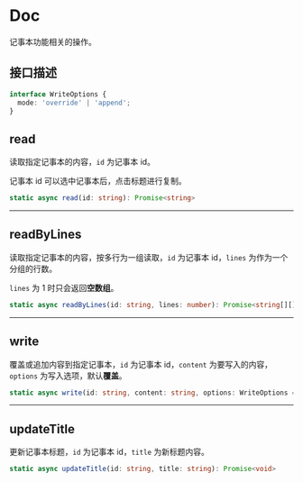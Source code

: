 # Doc
记事本功能相关的操作。

## 接口描述
```typescript
interface WriteOptions {
  mode: 'override' | 'append';
}
```

## read
读取指定记事本的内容，`id` 为记事本 id。

记事本 id 可以选中记事本后，点击标题进行复制。

```typescript
static async read(id: string): Promise<string>
```

---

## readByLines
读取指定记事本的内容，按多行为一组读取，`id` 为记事本 id，`lines` 为作为一个分组的行数。

`lines` 为 1 时只会返回**空数组**。

```typescript
static async readByLines(id: string, lines: number): Promise<string[][]>
```

---

## write
覆盖或追加内容到指定记事本，`id` 为记事本 id，`content` 为要写入的内容，`options` 为写入选项，默认**覆盖**。

```typescript
static async write(id: string, content: string, options: WriteOptions = { mode: 'override' }): Promise<string | undefined>
```

---

## updateTitle
更新记事本标题，`id` 为记事本 id，`title` 为新标题内容。

```typescript
static async updateTitle(id: string, title: string): Promise<void>
```
